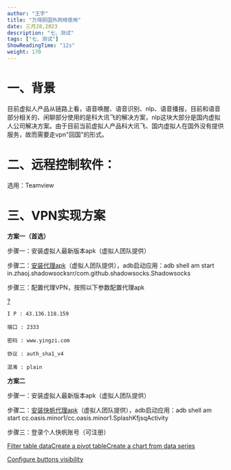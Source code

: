 ```yaml
---
author: "王宇"
title: "万得厨国外网络使用"
date: 三月28,2023
description: "七、测试"
tags: ["七、测试"]
ShowReadingTime: "12s"
weight: 170
---
```

**一、背景**
========

目前虚拟人产品从链路上看，语音唤醒、语音识别、nlp、语音播报，目前和语音部分相关的、闲聊部分使用的是科大讯飞的解决方案，nlp这块大部分是国内虚拟人公司解决方案。由于目前当前虚拟人产品科大讯飞、国内虚拟人在国外没有提供服务，故而需要走vpn"回国"的形式。

**二、远程控制软件：**
=============

选用：Teamview

**三、VPN实现方案**
=============

**方案一（首选）**

步骤一：安装虚拟人最新版本apk（虚拟人团队提供）

步骤二：[安装代理apk](/download/attachments/97898879/shadowsocksr-android-3.5.4.apk?version=1&modificationDate=1679999944872&api=v2)（虚拟人团队提供），adb启动应用：adb shell am start in.zhaoj.shadowsocksrr/com.github.shadowsocks.Shadowsocks

步骤三：配置代理VPN，按照以下参数配置代理apk 

[?](#)

`I P : 43.136.118.159`

`端口 : 2333`

`密码 : www.yingzi.com`

`协议 : auth_sha1_v4`

`混淆 : plain`

  

**方案二**

步骤一：安装虚拟人最新版本apk（虚拟人团队提供）

步骤二：[安装快帆代理apk](/download/attachments/97898879/speedin_4.9.0.30.apk?version=1&modificationDate=1680003732604&api=v2)（虚拟人团队提供），adb启动应用：adb shell am start cc.oasis.minor1/cc.oasis.minor1.SplashKfjsqActivity

步骤三：登录个人快帆账号（可注册）

  

  

[Filter table data](#)[Create a pivot table](#)[Create a chart from data series](#)

[Configure buttons visibility](/users/tfac-settings.action)
